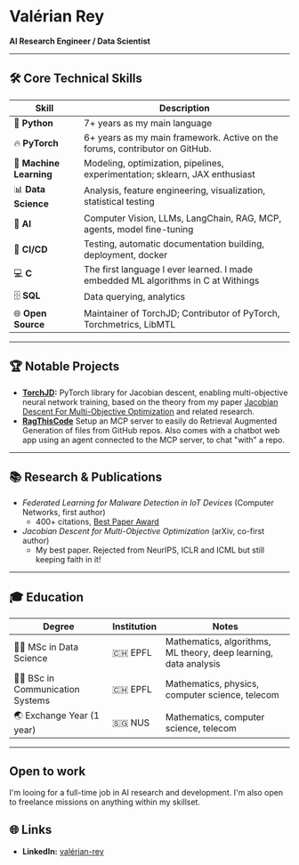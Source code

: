 # Valérian Rey

**AI Research Engineer / Data Scientist**

---

## 🛠️ Core Technical Skills

| **Skill**                | **Description**                                                                   |
|--------------------------|-----------------------------------------------------------------------------------|
| 🐍 **Python**            | 7+ years as my main language                                                      |
| 🔥 **PyTorch**           | 6+ years as my main framework. Active on the forums, contributor on GitHub.       |
| 🤖 **Machine Learning**  | Modeling, optimization, pipelines, experimentation; sklearn, JAX enthusiast       |
| 📊 **Data Science**      | Analysis, feature engineering, visualization, statistical testing                 |
| 🦙 **AI**                | Computer Vision, LLMs, LangChain, RAG, MCP, agents, model fine-tuning             |
| 🚀 **CI/CD**             | Testing, automatic documentation building, deployment, docker                     |
| 💻 **C**                 | The first language I ever learned. I made embedded ML algorithms in C at Withings |
| 🗄️ **SQL**               | Data querying, analytics                                                          |
| 🌐 **Open Source**       | Maintainer of TorchJD; Contributor of PyTorch, Torchmetrics, LibMTL               |

---

## 🏆 Notable Projects

- **[TorchJD](https://github.com/TorchJD/torchjd):** PyTorch library for Jacobian descent, enabling multi-objective neural network training, based on the theory from my paper [Jacobian Descent For Multi-Objective Optimization](https://arxiv.org/pdf/2406.16232) and related research.
- **[RagThisCode](https://github.com/ValerianRey/RagThisCode/)** Setup an MCP server to easily do Retrieval Augmented Generation of files from GitHub repos. Also comes with a chatbot web app using an agent connected to the MCP server, to chat "with" a repo. 

---

## 📚 Research & Publications

- *Federated Learning for Malware Detection in IoT Devices* (Computer Networks, first author)  
  - 400+ citations, [Best Paper Award](https://www.sciencedirect.com/journal/computer-networks/about/awards/computer-networks-2024-best-paper-award)  
- *Jacobian Descent for Multi-Objective Optimization* (arXiv, co-first author)  
  - My best paper. Rejected from NeurIPS, ICLR and ICML but still keeping faith in it!

---

## 🎓 Education

| **Degree**                      | **Institution** | **Notes**                                                                          |
|---------------------------------|-----------------|------------------------------------------------------------------------------------|
| 🧑‍🎓 MSc in Data Science          | 🇨🇭 EPFL         | Mathematics, algorithms, ML theory, deep learning, data analysis                   |
| 🧑‍🎓 BSc in Communication Systems | 🇨🇭 EPFL         | Mathematics, physics, computer science, telecom                                    |
| 🌏 Exchange Year (1 year)       | 🇸🇬 NUS          | Mathematics, computer science, telecom                                             |

---

## Open to work

I'm looing for a full-time job in AI research and development. I'm also open to freelance missions on anything within my skillset.

## 🌐 Links

- **LinkedIn:** [valérian-rey](https://www.linkedin.com/in/val%C3%A9rian-rey/)
